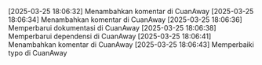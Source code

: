 [2025-03-25 18:06:32] Menambahkan komentar di CuanAway
[2025-03-25 18:06:34] Menambahkan komentar di CuanAway
[2025-03-25 18:06:36] Memperbarui dokumentasi di CuanAway
[2025-03-25 18:06:38] Memperbarui dependensi di CuanAway
[2025-03-25 18:06:41] Menambahkan komentar di CuanAway
[2025-03-25 18:06:43] Memperbaiki typo di CuanAway
